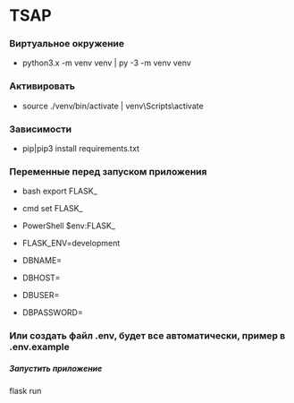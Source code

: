 # TSAP

### Виртуальное окружение
+ python3.x -m venv venv | py -3 -m venv venv

### Активировать
+ source ./venv/bin/activate | venv\Scripts\activate

### Зависимости
+ pip|pip3 install requirements.txt

### Переменные перед запуском приложения
+ bash 	   export FLASK_
+ cmd 	   set FLASK_
+ PowerShell $env:FLASK_

+ FLASK_ENV=development
+ DBNAME=
+ DBHOST=
+ DBUSER=
+ DBPASSWORD=

### Или создать файл .env, будет все автоматически, пример в .env.example

##### Запустить приложение

flask run
